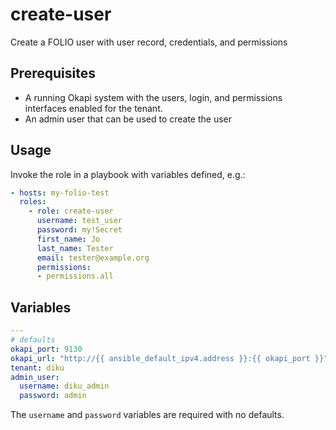 # create-user

Create a FOLIO user with user record, credentials, and permissions

## Prerequisites

* A running Okapi system with the users, login, and permissions interfaces enabled for the tenant.
* An admin user that can be used to create the user

## Usage

Invoke the role in a playbook with variables defined, e.g.:

```yaml
- hosts: my-folio-test
  roles:
    - role: create-user
      username: test_user
      password: my!Secret
      first_name: Jo
      last_name: Tester
      email: tester@example.org
      permissions:
      - permissions.all
```

## Variables

```yaml
---
# defaults
okapi_port: 9130
okapi_url: "http://{{ ansible_default_ipv4.address }}:{{ okapi_port }}"
tenant: diku
admin_user:
  username: diku_admin
  password: admin
```

The `username` and `password` variables are required with no defaults.
